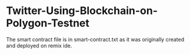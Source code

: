 # Twitter-Using-Blockchain-on-Polygon-Testnet

The smart contract file is in smart-contract.txt as it was originally created and deployed on remix ide.
